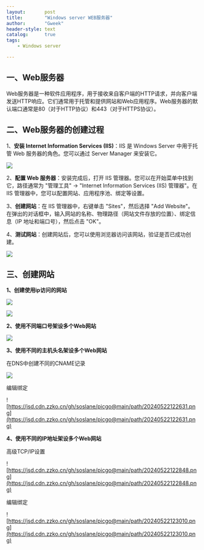 ```yaml
---
layout:       post
title:        "Windows server WEB服务器"
author:       "Gweek"
header-style: text
catalog:      true
tags:
    - Windows server

---
```


## 一、Web服务器

Web服务器是一种软件应用程序，用于接收来自客户端的HTTP请求，并向客户端发送HTTP响应。它们通常用于托管和提供网站和Web应用程序。Web服务器的默认端口通常是80（对于HTTP协议）和443（对于HTTPS协议）。

## 二、Web服务器的创建过程

1、**安装 Internet Information Services (IIS)**：IIS 是 Windows Server 中用于托管 Web 服务器的角色。您可以通过 Server Manager 来安装它。

![](https://cdn.jsdelivr.net/gh/soslane/picgo/path/%E5%9B%BE%E7%89%871.png)

2、**配置 Web 服务器**：安装完成后，打开 IIS 管理器。您可以在开始菜单中找到它，路径通常为 "管理工具" -> "Internet Information Services (IIS) 管理器"。在 IIS 管理器中，您可以配置网站、应用程序池、绑定等设置。

3、**创建网站**：在 IIS 管理器中，右键单击 "Sites"，然后选择 "Add Website"。在弹出的对话框中，输入网站的名称、物理路径（网站文件存放的位置）、绑定信息（IP 地址和端口号），然后点击 "OK"。

4、**测试网站**：创建网站后，您可以使用浏览器访问该网站，验证是否已成功创建。

![](https://cdn.jsdelivr.net/gh/soslane/picgo/path/%E5%9B%BE%E7%89%872.png)

## 三、创建网站

**1、创建使用ip访问的网站**

![](https://cdn.jsdelivr.net/gh/soslane/picgo/path/%E5%9B%BE%E7%89%873.png)

![](https://cdn.jsdelivr.net/gh/soslane/picgo/path/%E5%9B%BE%E7%89%874.png)

**2、使用不同端口号架设多个Web网站**

![](https://cdn.jsdelivr.net/gh/soslane/picgo/path/%E5%9B%BE%E7%89%875.png)

**3、使用不同的主机头名架设多个Web网站**

在DNS中创建不同的CNAME记录

![](https://cdn.jsdelivr.net/gh/soslane/picgo/path/%E5%9B%BE%E7%89%876.png)

编辑绑定

![https://jsd.cdn.zzko.cn/gh/soslane/picgo@main/path/20240522122631.png](https://jsd.cdn.zzko.cn/gh/soslane/picgo@main/path/20240522122631.png)

**4、使用不同的IP地址架设多个Web网站**

高级TCP/IP设置

![https://jsd.cdn.zzko.cn/gh/soslane/picgo@main/path/20240522122848.png](https://jsd.cdn.zzko.cn/gh/soslane/picgo@main/path/20240522122848.png)

编辑绑定

![https://jsd.cdn.zzko.cn/gh/soslane/picgo@main/path/20240522123010.png](https://jsd.cdn.zzko.cn/gh/soslane/picgo@main/path/20240522123010.png)
